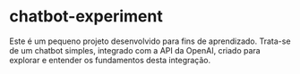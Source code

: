 # chatbot-experiment
Este é um pequeno projeto desenvolvido para fins de aprendizado. Trata-se de um chatbot simples, integrado com a API da OpenAI, criado para explorar e entender os fundamentos desta integração.
